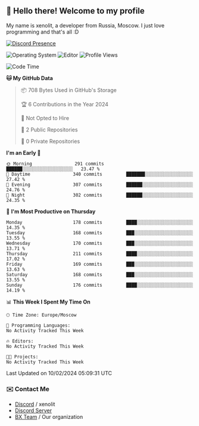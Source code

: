 ## :wave: Hello there! Welcome to my profile

My name is xenolit, a developer from Russia, Moscow. I just love programming and that's all :D

[![Discord Presence](https://lanyard.cnrad.dev/api/982885434315120653)](https://discord.com/users/982885434315120653)

![Operating System](https://img.shields.io/badge/OS-Mac%20OS%20-informational?style=for-the-badge&logo=MacOS&logoColor=white&color=007ec6)
![Editor](https://img.shields.io/badge/Editor-JetBrains%20IDEs-informational?style=for-the-badge&logo=JetBrains&logoColor=white&color=007ec6)
![Profile Views](https://komarev.com/ghpvc/?username=Xenolit&color=blue&style=for-the-badge)

<!--START_SECTION:waka-->
![Code Time](http://img.shields.io/badge/Code%20Time-25%20hrs%2052%20mins-blue)

**🐱 My GitHub Data** 

> 📦 708 Bytes Used in GitHub's Storage 
 > 
> 🏆 6 Contributions in the Year 2024
 > 
> 🚫 Not Opted to Hire
 > 
> 📜 2 Public Repositories 
 > 
> 🔑 0 Private Repositories 
 > 
**I'm an Early 🐤** 

```text
🌞 Morning                291 commits         ██████░░░░░░░░░░░░░░░░░░░   23.47 % 
🌆 Daytime                340 commits         ███████░░░░░░░░░░░░░░░░░░   27.42 % 
🌃 Evening                307 commits         ██████░░░░░░░░░░░░░░░░░░░   24.76 % 
🌙 Night                  302 commits         ██████░░░░░░░░░░░░░░░░░░░   24.35 % 
```
📅 **I'm Most Productive on Thursday** 

```text
Monday                   178 commits         ████░░░░░░░░░░░░░░░░░░░░░   14.35 % 
Tuesday                  168 commits         ███░░░░░░░░░░░░░░░░░░░░░░   13.55 % 
Wednesday                170 commits         ███░░░░░░░░░░░░░░░░░░░░░░   13.71 % 
Thursday                 211 commits         ████░░░░░░░░░░░░░░░░░░░░░   17.02 % 
Friday                   169 commits         ███░░░░░░░░░░░░░░░░░░░░░░   13.63 % 
Saturday                 168 commits         ███░░░░░░░░░░░░░░░░░░░░░░   13.55 % 
Sunday                   176 commits         ████░░░░░░░░░░░░░░░░░░░░░   14.19 % 
```


📊 **This Week I Spent My Time On** 

```text
🕑︎ Time Zone: Europe/Moscow

💬 Programming Languages: 
No Activity Tracked This Week

🔥 Editors: 
No Activity Tracked This Week

🐱‍💻 Projects: 
No Activity Tracked This Week
```


 Last Updated on 10/02/2024 05:09:31 UTC
<!--END_SECTION:waka-->

### ✉️ Contact Me

- [Discord](https://discord.com/users/982885434315120653) / xenolit
- [Discord Server](https://discord.gg/p7cxhw7E2M)
- [BX Team](https://github.com/BX-Team) / Our organization
